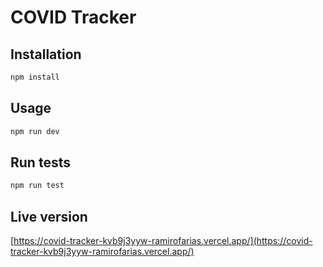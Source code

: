 # COVID Tracker

## Installation

```bash
npm install
```

## Usage

```bash
npm run dev
```

## Run tests

```bash
npm run test
```


## Live version
[https://covid-tracker-kvb9j3yyw-ramirofarias.vercel.app/](https://covid-tracker-kvb9j3yyw-ramirofarias.vercel.app/)
